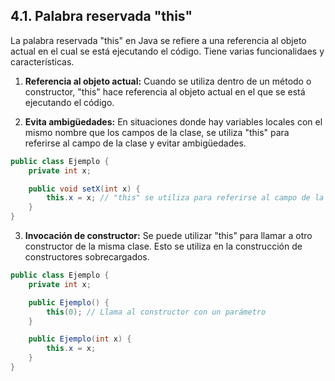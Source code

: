 ## 4.1. Palabra reservada "this"

La palabra reservada "this" en Java se refiere a una referencia al objeto actual en el cual se está ejecutando el código. Tiene varias funcionalidaes y características.

1. **Referencia al objeto actual:** Cuando se utiliza dentro de un método o constructor, "this" hace referencia al objeto actual en el que se está ejecutando el código.

2. **Evita ambigüedades:** En situaciones donde hay variables locales con el mismo nombre que los campos de la clase, se utiliza "this" para referirse al campo de la clase y evitar ambigüedades.

```java
public class Ejemplo {
    private int x;

    public void setX(int x) {
        this.x = x; // "this" se utiliza para referirse al campo de la clase
    }
}

```

3. **Invocación de constructor:** Se puede utilizar "this" para llamar a otro constructor de la misma clase. Esto se utiliza en la construcción de constructores sobrecargados.

```java
public class Ejemplo {
    private int x;

    public Ejemplo() {
        this(0); // Llama al constructor con un parámetro
    }

    public Ejemplo(int x) {
        this.x = x;
    }
}

```
